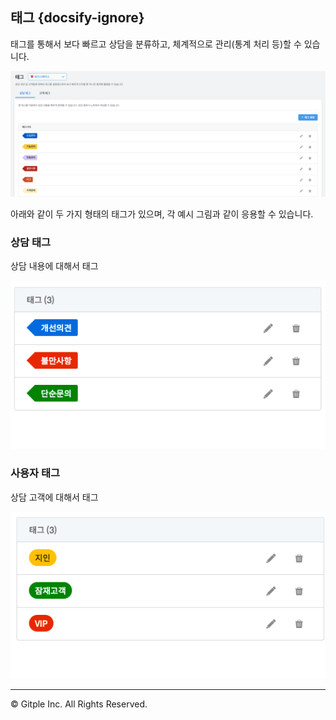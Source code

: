 ## 태그 {docsify-ignore}

태그를 통해서 보다 빠르고 상담을 분류하고, 체계적으로 관리(통계 처리 등)할 수 있습니다.

![Workspace Tags](assets/images/ws-tags/wsTags.png)

아래와 같이 두 가지 형태의 태그가 있으며, 각 예시 그림과 같이 응용할 수 있습니다.

### 상담 태그
상담 내용에 대해서 태그

  ![WS Tag Session](assets/images/ws-tags/wsTagSession.png)

### 사용자 태그
상담 고객에 대해서 태그

  ![WS Tag User](assets/images/ws-tags/wsTagUser.png)

---

© Gitple Inc. All Rights Reserved.
